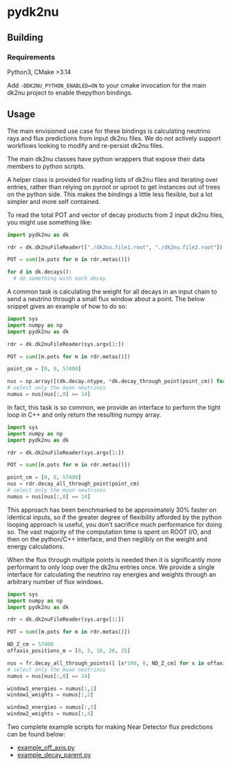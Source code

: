 # pydk2nu

## Building

### Requirements

Python3, CMake >3.14

Add `-DDK2NU_PYTHON_ENABLED=ON` to your cmake invocation for the main dk2nu 
project to enable thepython bindings.

## Usage

The main envisioned use case for these bindings is calculating neutrino rays 
and flux predictions from input dk2nu files. We do not actively support 
workflows looking to modify and re-persist dk2nu files.

The main dk2nu classes have python wrappers that expose their data members to 
python scripts.

A helper class is provided for reading lists of dk2nu files and iterating over
entries, rather than relying on pyroot or uproot to get instances out of trees 
on the python side. This makes the bindings a little less flexible, but a lot 
simpler and more self contained.

To read the total POT and vector of decay products from 2 input dk2nu files, 
you might use something like:

```python
import pydk2nu as dk

rdr = dk.dk2nuFileReader(["./dk2nu.file1.root", "./dk2nu.file2.root"])

POT = sum([m.pots for m in rdr.metas()])

for d in dk.decays():
  # do something with each decay

```

A common task is calculating the weight for all decays in an input chain
to send a neutrino through a small flux window about a point. The below
snippet gives an example of how to do so:

```python
import sys
import numpy as np
import pydk2nu as dk

rdr = dk.dk2nuFileReader(sys.argv[1:])

POT = sum([m.pots for m in rdr.metas()])

point_cm = [0, 0, 57400]

nus = np.array([(dk.decay.ntype, *dk.decay_through_point(point_cm)) for dk in fr.decays()])
# select only the muon neutrinos
numus = nus[nus[:,0] == 14]
```

In fact, this task is so common, we provide an interface to perform the
tight loop in C++ and only return the resulting numpy array.

```python
import sys
import numpy as np
import pydk2nu as dk

rdr = dk.dk2nuFileReader(sys.argv[1:])

POT = sum([m.pots for m in rdr.metas()])

point_cm = [0, 0, 57400]
nus = rdr.decay_all_through_point(point_cm)
# select only the muon neutrinos
numus = nus[nus[:,0] == 14]
```

This approach has been benchmarked to be approximately 30% faster on identical
inputs, so if the greater degree of flexibility afforded by the python looping
approach is useful, you don't sacrifice much performance for doing so. The vast
majority of the computation time is spent on ROOT I/O, and then on the 
python/C++ interface, and then neglibly on the weight and energy calculations.

When the flux through multiple points is needed then it is significantly more
performant to only loop over the dk2nu entries once. We provide a single 
interface for calculating the neutrino ray energies and weights through an 
arbitrary number of flux windows.

```python
import sys
import numpy as np
import pydk2nu as dk

rdr = dk.dk2nuFileReader(sys.argv[1:])

POT = sum([m.pots for m in rdr.metas()])

ND_Z_cm = 57400
offaxis_positions_m = [0, 5, 10, 20, 25]

nus = fr.decay_all_through_points([ [x*100, 0, ND_Z_cm] for x in offaxis_positions_m ])
# select only the muon neutrinos
numus = nus[nus[:,0] == 14]

window1_energies = numus[:,1]
window1_weights = numus[:,2]

window2_energies = numus[:,3]
window2_weights = numus[:,4]
```

Two complete example scripts for making Near Detector flux predictions can 
be found below:
* [example_off_axis.py](./example_off_axis.py)
* [example_decay_parent.py](./example_decay_parent.py)
